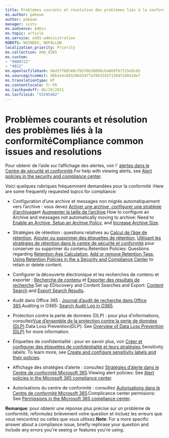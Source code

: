 ```yaml
---
title: Problèmes courants et résolution des problèmes liés à la conformité
ms.author: pebaum
author: pebaum
manager: scotv
ms.audience: Admin
ms.topic: article
ms.service: o365-administration
ROBOTS: NOINDEX, NOFOLLOW
localization_priority: Priority
ms.collection: Adm_O365
ms.custom:
- "9000722"
- "4812"
ms.openlocfilehash: b6d2ff60548cfb578b30890cba069f67515e9c05
ms.sourcegitcommit: d6b1e4c843206d1977af861542f139d7a5042de7
ms.translationtype: HT
ms.contentlocale: fr-FR
ms.lasthandoff: 06/29/2021
ms.locfileid: "53195482"
---
```

# <a name="compliance-common-issues-and-resolutions"></a><span data-ttu-id="ee015-102">Problèmes courants et résolution des problèmes liés à la conformité</span><span class="sxs-lookup"><span data-stu-id="ee015-102">Compliance common issues and resolutions</span></span>

<span data-ttu-id="ee015-103">Pour obtenir de l’aide sur l’affichage des alertes, voir l' [alertes dans le Centre de sécurité et conformité](/microsoft-365/compliance/alert-policies).</span><span class="sxs-lookup"><span data-stu-id="ee015-103">For help with viewing alerts, see [Alert policies in the security and compliance center](/microsoft-365/compliance/alert-policies).</span></span>

<span data-ttu-id="ee015-104">Voici quelques rubriques fréquemment demandées pour la conformité :</span><span class="sxs-lookup"><span data-stu-id="ee015-104">Here are some frequently requested topics for compliance:</span></span>

- <span data-ttu-id="ee015-105">Configuration d’une archive et messages non migrés automatiquement vers l’archive : vous devez [Activer une archive, configurer une stratégie d’archivage](/microsoft-365/compliance/set-up-an-archive-and-deletion-policy-for-mailboxes)et [Augmenter la taille de l’archive](/microsoft-365/compliance/enable-unlimited-archiving).</span><span class="sxs-lookup"><span data-stu-id="ee015-105">How to configure an Archive and messages not automatically moving to archive: Need to [Enable an Archive, Setup an Archive Policy](/microsoft-365/compliance/set-up-an-archive-and-deletion-policy-for-mailboxes), and [Increase Archive Size](/microsoft-365/compliance/enable-unlimited-archiving).</span></span>

- <span data-ttu-id="ee015-106">Stratégies de rétention : questions relatives au [Calcul de l’âge de rétention](/exchange/security-and-compliance/messaging-records-management/retention-age), [Ajouter ou supprimer des étiquettes de rétention](/exchange/security-and-compliance/messaging-records-management/add-or-remove-retention-tags), [Utilisant les stratégies de rétention dans le centre de sécurité et conformité](/exchange/security-and-compliance/messaging-records-management/create-a-retention-policy) pour conserver ou supprimer du contenu.</span><span class="sxs-lookup"><span data-stu-id="ee015-106">Retention Policies: Questions regarding [Retention Age Calculation](/exchange/security-and-compliance/messaging-records-management/retention-age), [Add or remove Retention Tags](/exchange/security-and-compliance/messaging-records-management/add-or-remove-retention-tags), [Using Retention Policies in the a Security and Compliance Center](/exchange/security-and-compliance/messaging-records-management/create-a-retention-policy) to retain or delete content.</span></span>

- <span data-ttu-id="ee015-107">Configurer la découverte électronique et les recherches de contenu et exporter : [Recherche de contenu](/microsoft-365/compliance/content-search) et [Exporter des résultats de recherche](/microsoft-365/compliance/export-search-results).</span><span class="sxs-lookup"><span data-stu-id="ee015-107">Set up EDiscovery and Content Searches and Export: [Content Search](/microsoft-365/compliance/content-search) and [Export Search Results](/microsoft-365/compliance/export-search-results).</span></span>

- <span data-ttu-id="ee015-108">Audit dans Office 365 : [Journal d’audit de recherche dans Office 365](/microsoft-365/compliance/search-the-audit-log-in-security-and-compliance).</span><span class="sxs-lookup"><span data-stu-id="ee015-108">Auditing in O365: [Search Audit Log in O365](/microsoft-365/compliance/search-the-audit-log-in-security-and-compliance).</span></span>

- <span data-ttu-id="ee015-109">Protection contre la perte de données (DLP) : pour plus d’informations, consultez[Vue d’ensemble de la protection contre la perte de données (DLP)](/microsoft-365/compliance/data-loss-prevention-policies).</span><span class="sxs-lookup"><span data-stu-id="ee015-109">Data Loss Prevention(DLP): See [Overview of Data Loss Prevention (DLP)](/microsoft-365/compliance/data-loss-prevention-policies) for more information.</span></span>
 
- <span data-ttu-id="ee015-110">Étiquettes de confidentialité : pour en savoir plus, voir [Créer et configurer des étiquettes de confidentialité et leurs stratégies](/microsoft-365/compliance/create-sensitivity-labels).</span><span class="sxs-lookup"><span data-stu-id="ee015-110">Sensitivity labels: To learn more, see [Create and configure sensitivity labels and their policies](/microsoft-365/compliance/create-sensitivity-labels).</span></span>

- <span data-ttu-id="ee015-111">Affichage des stratégies d’alerte : consultez [Stratégies d’alerte dans le Centre de conformité Microsoft 365](/microsoft-365/compliance/alert-policies).</span><span class="sxs-lookup"><span data-stu-id="ee015-111">Viewing alert policies: See [Alert policies in the Microsoft 365 compliance center](/microsoft-365/compliance/alert-policies).</span></span>

- <span data-ttu-id="ee015-112">Autorisations du centre de conformité : consultez [Autorisations dans le Centre de conformité Microsoft 365](/microsoft-365/compliance/microsoft-365-compliance-center-permissions).</span><span class="sxs-lookup"><span data-stu-id="ee015-112">Complicance center permisions: See [Permissions in the Microsoft 365 compliance center](/microsoft-365/compliance/microsoft-365-compliance-center-permissions).</span></span>

<span data-ttu-id="ee015-113">**Remarque**: pour obtenir une réponse plus précise sur un problème de conformité, reformulez brièvement votre question et incluez les erreurs que vous rencontrez ou celles que vous utilisez.</span><span class="sxs-lookup"><span data-stu-id="ee015-113">**Note**: For a more specific answer about a compliance issue, briefly rephrase your question and include any errors you're seeing or features you're using.</span></span>
